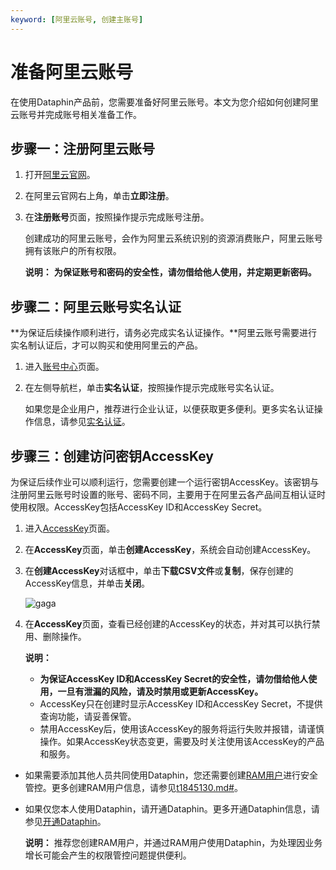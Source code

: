 ```yaml
---
keyword: [阿里云账号, 创建主账号]
---
```


# 准备阿里云账号

在使用Dataphin产品前，您需要准备好阿里云账号。本文为您介绍如何创建阿里云账号并完成账号相关准备工作。

## 步骤一：注册阿里云账号

1.  打开[阿里云官网](https://www.aliyun.com)。

2.  在阿里云官网右上角，单击**立即注册**。

3.  在**注册账号**页面，按照操作提示完成账号注册。

    创建成功的阿里云账号，会作为阿里云系统识别的资源消费账户，阿里云账号拥有该账户的所有权限。

    **说明：** **为保证账号和密码的安全性，请勿借给他人使用，并定期更新密码。**


## 步骤二：阿里云账号实名认证

**为保证后续操作顺利进行，请务必完成实名认证操作。**阿里云账号需要进行实名制认证后，才可以购买和使用阿里云的产品。

1.  进入[账号中心](https://account.console.aliyun.com/#/secure)页面。

2.  在左侧导航栏，单击**实名认证**，按照操作提示完成账号实名认证。

    如果您是企业用户，推荐进行企业认证，以便获取更多便利。更多实名认证操作信息，请参见[实名认证](https://help.aliyun.com/knowledge_list/37170.html)。


## 步骤三：创建访问密钥AccessKey

为保证后续作业可以顺利运行，您需要创建一个运行密钥AccessKey。该密钥与注册阿里云账号时设置的账号、密码不同，主要用于在阿里云各产品间互相认证时使用权限。AccessKey包括AccessKey ID和AccessKey Secret。

1.  进入[AccessKey](https://ram.console.aliyun.com/manage/ak)页面。

2.  在**AccessKey**页面，单击**创建AccessKey**，系统会自动创建AccessKey。

3.  在**创建AccessKey**对话框中，单击**下载CSV文件**或**复制**，保存创建的AccessKey信息，并单击**关闭**。

    ![gaga](https://help-static-aliyun-doc.aliyuncs.com/assets/img/zh-CN/0731799261/p312746.png)

4.  在**AccessKey**页面，查看已经创建的AccessKey的状态，并对其可以执行禁用、删除操作。

    **说明：**

    -   **为保证AccessKey ID和AccessKey Secret的安全性，请勿借给他人使用，一旦有泄漏的风险，请及时禁用或更新AccessKey。**
    -   AccessKey只在创建时显示AccessKey ID和AccessKey Secret，不提供查询功能，请妥善保管。
    -   禁用AccessKey后，使用该AccessKey的服务将运行失败并报错，请谨慎操作。如果AccessKey状态变更，需要及时关注使用该AccessKey的产品和服务。

-   如果需要添加其他人员共同使用Dataphin，您还需要创建[RAM用户](/cn.zh-CN/产品简介/什么是访问控制.md)进行安全管控。更多创建RAM用户信息，请参见[t1845130.md\#](/cn.zh-CN/准备工作/准备账号/创建RAM用户.md)。
-   如果仅您本人使用Dataphin，请开通Dataphin。更多开通Dataphin信息，请参见[开通Dataphin](/cn.zh-CN/准备工作/开通Dataphin.md)。

    **说明：** 推荐您创建RAM用户，并通过RAM用户使用Dataphin，为处理因业务增长可能会产生的权限管控问题提供便利。


